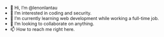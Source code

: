 - 👋 Hi, I’m @lenonlantau
- 👀 I’m interested in coding and security.
- 🌱 I’m currently learning web development while working a full-time job.
- 💞️ I’m looking to collaborate on anything.
- 📫 How to reach me right here.

<!---
lenonlantau/lenonlantau is a ✨ special ✨ repository because its `README.md` (this file) appears on your GitHub profile.
You can click the Preview link to take a look at your changes.
--->
